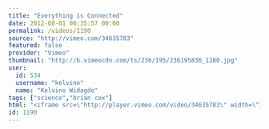 ```yaml
---
title: "Everything is Connected"
date: 2012-08-01 06:35:57 00:00
permalink: /videos/1190
source: "http://vimeo.com/34635783"
featured: false
provider: "Vimeo"
thumbnail: "http://b.vimeocdn.com/ts/236/195/236195836_1280.jpg"
user:
  id: 534
  username: "kelvino"
  name: "Kelvino Widagdo"
tags: ["science","brian cox"]
html: "<iframe src=\"http://player.vimeo.com/video/34635783\" width=\"1280\" height=\"720\" frameborder=\"0\" webkitAllowFullScreen mozallowfullscreen allowFullScreen></iframe>"
id: 1190
---
```


